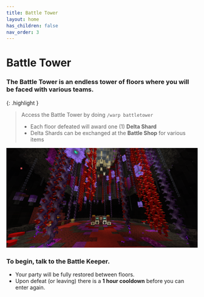 ```yaml
---
title: Battle Tower
layout: home
has_children: false
nav_order: 3
---
```


# Battle Tower
### The Battle Tower is an endless tower of floors where you will be faced with various teams.

{: .highlight }
> Access the Battle Tower by doing `/warp battletower`
> - Each floor defeated will award one (1) <b>Delta Shard</b>
> - Delta Shards can be exchanged at the <b>Battle Shop</b> for various items

![battletower.png](..%2Fimages%2Fbattletower.png)

### To begin, talk to the <b>Battle Keeper</b>.

- Your party will be fully restored between floors.
- Upon defeat (or leaving) there is a <b>1 hour cooldown</b> before you can enter again.


